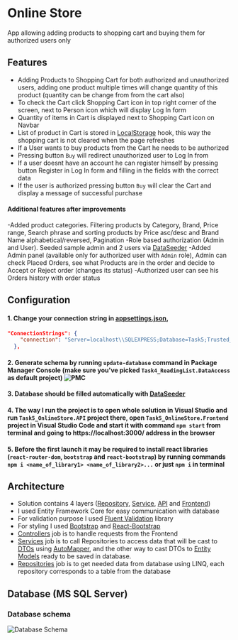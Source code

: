 # Online Store
App allowing adding products to shopping cart and buying them for authorized users only
## Features
- Adding Products to Shopping Cart for both authorized and unauthorized users, adding one product multiple times will change quantity of this product (quantity can be change from from the cart also)
- To check the Cart click Shopping Cart icon in top right corner of the screen, next to Person icon which will display Log In form
- Quantity of items in Cart is displayed next to Shopping Cart icon on Navbar
- List of product in Cart is stored in [LocalStorage](https://github.com/dtamon/Task5_OnlineStore/tree/master/task5_onlinestore.frontend/src/hooks) hook, this way the shopping cart is not cleared when the page refreshes
- If a User wants to buy products from the Cart he needs to be authorized
- Pressing button `Buy` will redirect unauthorized user to Log In from
- If a user doesnt have an account he can register himself by pressing button Register in Log In form and filling in the fields with the correct data
- If the user is authorized pressing button `Buy` will clear the Cart and display a message of successful purchase
#### Additional features after improvements 
-Added product categories. Filtering products by Category, Brand, Price range, Search phrase and sorting products by Price asc/desc and Brand Name alphabetical/reversed, Pagination
-Role based authorization (Admin and User). Seeded sample admin and 2 users via [DataSeeder](https://github.com/dtamon/Task5_OnlineStore/blob/master/Task5_OnlineStore.Core/Seeder/DataSeeder.cs)
-Added Admin panel (available only for authorized user with `Admin` role), Admin can check Placed Orders, see what Products are in the order and decide to Accept or Reject order (changes its status)
-Authorized user can see his Orders history with order status


## Configuration
#### 1. Change your connection string in [appsettings.json](https://github.com/dtamon/Task5_OnlineStore/blob/master/Task5_OnlineStore.API/appsettings.json),
````json 
"ConnectionStrings": {
    "connection": "Server=localhost\\SQLEXPRESS;Database=Task5;Trusted_Connection=True;TrustServerCertificate=True;"
  },
````    
#### 2. Generate schema by running `update-database` command in Package Manager Console (make sure you've picked `Task4_ReadingList.DataAccess` as default project) ![PMC](https://i.imgur.com/J02MJcO.png) 
#### 3. Database should be filled automatically with [DataSeeder](https://github.com/dtamon/Task5_OnlineStore/blob/master/Task5_OnlineStore.Core/Seeder/DataSeeder.cs)
#### 4. The way I run the project is to open whole solution in Visual Studio and run `Task5_OnlineStore.API` project there, open `Task5_OnlineStore.Frontend` project in Visual Studio Code and start it with command `npm start` from terminal and going to https://localhost:3000/ address in the browser
#### 5. Before the first launch it may be required to install react libraries (`react-router-dom`, `bootstrap` and `react-bootstrap`) by running commands `npm i <name_of_library1> <name_of_library2>...` or just `npm i` in terminal



## Architecture

- Solution contains 4 layers ([Repository](https://github.com/dtamon/Task5_OnlineStore/tree/master/Task5_OnlineStore.DataAccess), [Service](https://github.com/dtamon/Task5_OnlineStore/tree/master/Task5_OnlineStore.Core), [API](https://github.com/dtamon/Task5_OnlineStore/tree/master/Task5_OnlineStore.API) and [Frontend](https://github.com/dtamon/Task5_OnlineStore/tree/master/task5_onlinestore.frontend))
- I used Entity Framework Core for easy communication with database
- For validation purpose I used [Fluent Validation](https://docs.fluentvalidation.net/en/latest/) library
- For styling I used [Bootstrap](https://getbootstrap.com/) and [React-Bootstrap](https://react-bootstrap.github.io/)
- [Controllers](https://github.com/dtamon/Task5_OnlineStore/tree/master/Task5_OnlineStore.API/Controllers) job is to handle requests from the Frontend
- [Services](https://github.com/dtamon/Task5_OnlineStore/tree/master/Task5_OnlineStore.Core/Services) job is to call Repositories to access data that will be cast to [DTOs](https://github.com/dtamon/Task5_OnlineStore/tree/master/Task5_OnlineStore.Core/Dto) using [AutoMapper](https://github.com/dtamon/Task5_OnlineStore/blob/master/Task5_OnlineStore.Core/StoreMappingProfile.cs), and the other way to cast DTOs to [Entity Models](https://github.com/dtamon/Task5_OnlineStore/tree/master/Task5_OnlineStore.DataAccess/Entities) ready to be saved in database.
- [Repositories](https://github.com/dtamon/Task5_OnlineStore/tree/master/Task5_OnlineStore.DataAccess/Repositories) job is to get needed data from database using LINQ, each repository corresponds to a table from the database

## Database (MS SQL Server)
### Database schema
![Database Schema](https://i.imgur.com/QZhga14.png)
